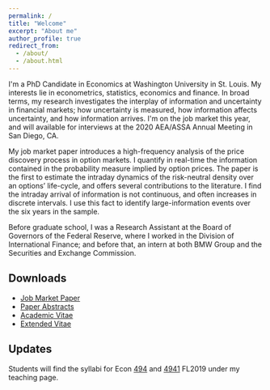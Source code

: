 ```yaml
---
permalink: /
title: "Welcome"
excerpt: "About me"
author_profile: true
redirect_from: 
  - /about/
  - /about.html
---
```


I'm a PhD Candidate in Economics at Washington University in St. Louis. My interests lie in econometrics, statistics, economics and finance. In broad terms, my research investigates the interplay of information and uncertainty in financial markets; how uncertainty is measured, how information affects uncertainty, and how information arrives. I'm on the job market this year, and will available for interviews at the 2020 AEA/ASSA Annual Meeting in San Diego, CA.

My job market paper introduces a high-frequency analysis of the price discovery process in option markets. I quantify in real-time the information contained in the probability measure implied by option prices. The paper is the first to estimate the intraday dynamics of the risk-neutral density over an options’ life-cycle, and offers several contributions to the literature. I find the intraday arrival of information is not continuous, and often increases in discrete intervals. I use this fact to identify large-information events over the six years in the sample.

Before graduate school, I was a Research Assistant at the Board of Governors of the Federal Reserve, where I worked in the Division of International Finance; and before that, an intern at both BMW Group and the Securities and Exchange Commission.

Downloads
------
* [Job Market Paper](https://zdinakmg.github.io/files/zdinakmg_jmp.pdf)
* [Paper Abstracts](https://zdinakmg.github.io/files/zdinakmg_abstract.pdf)
* [Academic Vitae](https://zdinakmg.github.io/files/zdinakmg_cv.pdf)
* [Extended Vitae](https://zdinakmg.github.io/files/zdinakmg_cv_plus.pdf)

Updates
------
Students will find the syllabi for Econ [494](https://zdinakmg.github.io/teaching/2019-Econ-494) and [4941](https://zdinakmg.github.io/teaching/2019-Econ-4941) FL2019 under my teaching page.
